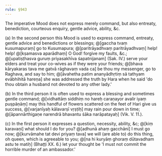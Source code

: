 ```yaml
---
rule: §943
---
```


The imperative Mood does not express merely command, but also entreaty, benediction, courteous enquiry, gentle advice, ability, &c.

(a) In the second person this Mood is used to express command, entreaty, gentle advice and benedictions or blessings; @[gaccha tvaṃ kusumapuraṃ] go to Kusumapura; @[paritrāyadhvaṃ paritrāyadhvaṃ] help! help! @[kṣamasva aparādhaṃ] O God! forgive my faults, &c.; @[upatiṣṭhasva guruṃ priyasakhīva śapatnijanam] (Sak. IV.) serve your elders and treat your co-wives as if they were your friends; @[bhava kāryakaras tava me gatvā rāghavaṃ vada ca] be thou my messenger, go to Raghava, and say to him; @[āvahetha patim ananyādhṛtiṃ sā tathyam evābhihitā hareṇa] she was addressed the truth by Hara when he said 'do thou obtain a husband not devoted to any other lady.'

(b) In the third person it is often used to express a blessing and sometimes gentle command; @[vidhattāṃ siddhiṃ no hareḥ caraṇayor avalir iyaṃ puṣpāṇāṃ] may this handful of flowers scattered on the feet of Hari give us success, @[varjanīyaḥ kālavarṣī vṛṣṭiḥ] may rain pour down in time; @[āpannārthigaṇe narendrā bhavantu śāka narāpatayaḥ] (Vik. V. 11.).

(c) In the first person it expresses a question, necessity, ability, &c; @[kiṃ karavaṇi] what should I do for you? @[adhunā ahaṃ gacchāni] I must go now; @[kurvāmahe tat devi priyaṃ tava] we will (are able to) do this thing, oh queen, which is agreeable to you; @[na hi kuryāṃ ghoraṃ dūtavadham astu te matiḥ] (Bhaṭṭi XX. 6.) let your thought be 'I must not commit the horrible murder of an ambassador.'